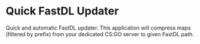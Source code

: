 # Quick FastDL Updater
Quick and automatic FastDL updater. This application will compress maps (filtered by prefix) from your dedicated CS:GO server to given FastDL path.
